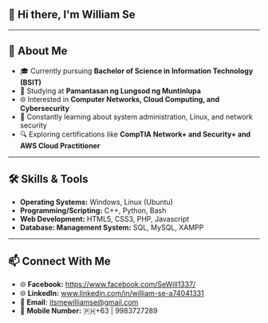 ## 👋 Hi there, I'm William Se 

---

## 🚀 About Me
- 🎓 Currently pursuing **Bachelor of Science in Information Technology (BSIT)**
- 🏫 Studying at **Pamantasan ng Lungsod ng Muntinlupa**
- 🌐 Interested in **Computer Networks, Cloud Computing, and Cybersecurity**  
- 📖 Constantly learning about system administration, Linux, and network security  
- 🔍 Exploring certifications like **CompTIA Network+ and Security+ and AWS Cloud Practitioner**

---

## 🛠️ Skills & Tools
- **Operating Systems:** Windows, Linux (Ubuntu)  
- **Programming/Scripting:** C++, Python, Bash
- **Web Development:** HTML5, CSS3, PHP, Javascript
- **Database: Management System:** SQL, MySQL, XAMPP

---

## 📫 Connect With Me
- 🌐 **Facebook:** https://www.facebook.com/SeWill1337/
- 🌐 **LinkedIn:** www.linkedin.com/in/william-se-a74041331
- 📧 **Email:** itsmewilliamse@gmail.com
- 📱 **Mobile Number:** 🇵🇭+63 | 9983727289
